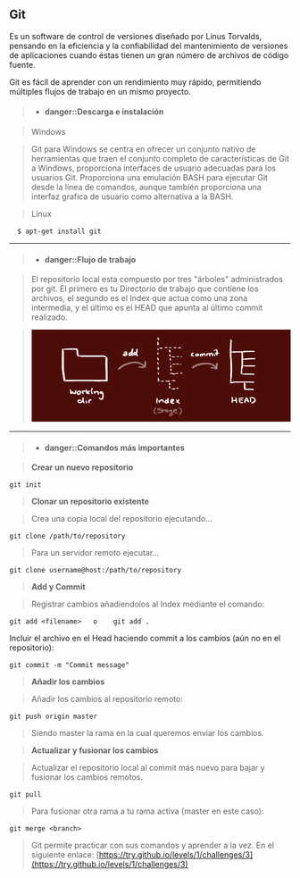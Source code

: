 Git
-------------

Es un software de control de versiones diseñado por Linus Torvalds, pensando en la eficiencia y la confiabilidad del mantenimiento de versiones de aplicaciones cuando éstas tienen un gran número de archivos de código fuente.

Git es fácil de aprender con un rendimiento muy rápido, permitiendo múltiples flujos de trabajo en un mismo proyecto.


>- #### danger::Descarga e instalación

> Windows  

> Git para Windows se centra en ofrecer un conjunto nativo de herramientas que traen el conjunto completo de características de Git a Windows, 
> proporciona interfaces de usuario adecuadas para los usuarios Git. Proporciona una emulación BASH para ejecutar Git desde la línea de comandos, 
> aunque también proporciona una interfaz grafica de usuario como alternativa a la BASH.

> Linux
>
```
  $ apt-get install git
```

<hr />
  
>- #### danger::Flujo de trabajo

> El repositorio local esta compuesto por tres "árboles" administrados por git. El primero es tu Directorio de trabajo que contiene los archivos, el segundo es el Index que actua como una zona intermedia, y el último es el HEAD que apunta al último commit realizado. 

> ![Imagen](../images/trees.png)

<hr />

>- #### danger::Comandos más importantes

> **Crear un nuevo repositorio**
> 
```
git init
```
> **Clonar un repositorio existente**

>   Crea una copia local del repositorio ejecutando...
>   
   ```
   git clone /path/to/repository
   ```
>  Para un servidor remoto ejecutar...
> 
   ```
   git clone username@host:/path/to/repository
   ```
   
> **Add y Commit**
    
>   Registrar cambios añadiendolos al Index mediante el comando:
>
   ```
   git add <filename>   o    git add .
   ```
>
   Incluir el archivo en el Head haciendo commit a los cambios (aún no en el repositorio):
>
   ```
   git commit -m "Commit message"
   ```
 
> **Añadir los cambios**
    
>  Añadir los cambios al repositorio remoto:
>
   ```
   git push origin master
   ```   
>  Siendo master la rama en la cual queremos enviar los cambios.
    
 
> **Actualizar y fusionar los cambios**
    
>  Actualizar el repositorio local al commit más nuevo para bajar y fusionar los cambios remotos.
>
   ```
   git pull
   ```
     
>   Para fusionar otra rama a tu rama activa (master en este caso):
>   
   ```
   git merge <branch>
   ```


   

> Git permite practicar con sus comandos y aprender a la vez. 
> En el siguiente enlace: [https://try.github.io/levels/1/challenges/3](https://try.github.io/levels/1/challenges/3)